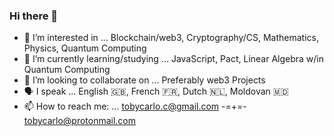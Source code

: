 ### Hi there 👋

- 🔭 I’m interested in ... Blockchain/web3, Cryptography/CS, Mathematics, Physics, Quantum Computing
- 🌱 I’m currently learning/studying ... JavaScript, Pact, Linear Algebra w/in Quantum Computing
- 👯 I’m looking to collaborate on ... Preferably web3 Projects 
- 🗣 I speak ... English 🇬🇧, French 🇫🇷, Dutch 🇳🇱, Moldovan 🇲🇩
- 📫 How to reach me: ... tobycarlo.c@gmail.com -=+=- tobycarlo@protonmail.com
